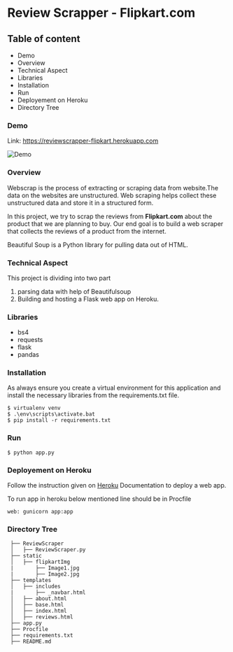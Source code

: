 # Review Scrapper - Flipkart.com

## Table of content
  * Demo
  * Overview
  * Technical Aspect
  * Libraries
  * Installation
  * Run
  * Deployement on Heroku
  * Directory Tree

### Demo
Link: https://reviewscrapper-flipkart.herokuapp.com

![Demo](Demo/reviewscrapper_demo.gif)

### Overview
Webscrap is the process of extracting or scraping data from website.The data on the websites are unstructured. Web scraping helps collect these unstructured data and store it in a structured form. 

In this project, we try to scrap the reviews from **Flipkart.com** about the product that we are planning to buy. Our end goal is to build a web scraper that collects the reviews of a product from the internet.

Beautiful Soup is a Python library for pulling data out of HTML. 

### Technical Aspect
This project is dividing into two part
  1. parsing data with help of Beautifulsoup
  2. Building and hosting a Flask web app on Heroku.
  
### Libraries
  * bs4
  * requests
  * flask
  * pandas
  
### Installation
As always ensure you create a virtual environment for this application and install the necessary libraries from the requirements.txt file.

    $ virtualenv venv
    $ .\env\scripts\activate.bat
    $ pip install -r requirements.txt

### Run

    $ python app.py

### Deployement on Heroku

Follow the instruction given on [Heroku](https://devcenter.heroku.com/articles/git) Documentation to deploy a web app.

To run app in heroku below mentioned line should be in Procfile

    web: gunicorn app:app

### Directory Tree
     ├── ReviewScraper 
     │   ├── ReviewScraper.py
     ├── static
     │   ├── flipkartImg
     |       ├── Image1.jpg 
     |       ├── Image2.jpg
     ├── templates
     │   ├── includes
     |       ├── _navbar.html
     │   ├── about.html
     │   ├── base.html
     │   ├── index.html
     │   ├── reviews.html
     ├── app.py
     ├── Procfile
     ├── requirements.txt
     ├── README.md

